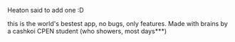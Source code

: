 Heaton said to add one :D

this is the world's bestest app, no bugs, only features. Made with brains by a cashkoi CPEN student (who showers, most days***)
